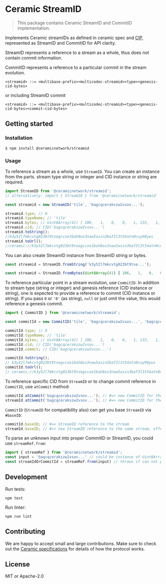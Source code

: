 # Ceramic StreamID

> This package contains Ceramic StreamID and CommitID implementation.

Implements Ceramic streamIDs as defined in ceramic spec and [CIP](https://github.com/ceramicnetwork/CIP/blob/master/CIPs/CIP-59/CIP-59.md),
represented as StreamID and CommitID for API clarity.

StreamID represents a reference to a stream as a whole, thus does not contain commit information.

CommitID represents a reference to a particular commit in the stream evolution.

```
<streamid> ::= <multibase-prefix><multicodec-streamid><type><genesis-cid-bytes>
```

or including StreamID commit

```
<streamid> ::= <multibase-prefix><multicodec-streamid><type><genesis-cid-bytes><commit-cid-bytes>
```

## Getting started

### Installation

```
$ npm install @ceramicnetwork/streamid
```

### Usage

To reference a stream as a whole, use `StreamID`. You can create an instance from the parts. stream type string or integer and CID instance or string are required.

```typescript
import StreamID from '@ceramicnetwork/streamid';
// alternatively: import { StreamID } from '@ceramicnetwork/streamid'

const streamid = new StreamID('tile', 'bagcqcerakszw2vsov...');

streamid.type; // 0
streamid.typeName; // 'tile'
streamid.bytes; // Uint8Array(41) [ 206,   1,   0,   0,   1, 133,   1, ...]
streamid.cid; // CID('bagcqcerakszw2vsov...')
streamid.toString();
//k3y52l7mkcvtg023bt9txegccxe1bah8os3naw5asin3baf3l3t54atn0cuy98yws
streamid.toUrl();
//ceramic://k3y52l7mkcvtg023bt9txegccxe1bah8os3naw5asin3baf3l3t54atn0cuy98yws
```

You can also create StreamID instance from StreamID string or bytes.

```typescript
const streamid = StreamID.fromString('k3y52l7mkcvtg023bt9txe...');
```

```typescript
const streamid = StreamID.fromBytes(Uint8Array(41) [ 206,   1,   0,   0,   1, 133,   1, ...])
```

To reference particular point in a stream evolution, use `CommitID`.
In addition to stream type (string or integer) and genesis reference (CID instance or string),
one is expected to provide a reference to commit (CID instance or string). If you pass `0` or `'0'` (as string), `null`
or just omit the value, this would reference a genesis commit.

```typescript
import { CommitID } from '@ceramicnetwork/streamid';

const commitId = new CommitID('tile', 'bagcqcerakszw2vsov...', 'bagcqcerakszw2vsov...');

commitId.type; // 0
commitId.typeName; // 'tile'
commitId.bytes; // Uint8Array(41) [ 206,   1,   0,   0,   1, 133,   1, ...]
commitId.cid; // CID('bagcqcerakszw2vsov...')
commitId.commit; // CID('bagcqcerakszw2vsov...')

commitId.toString();
// k3y52l7mkcvtg023bt9txegccxe1bah8os3naw5asin3baf3l3t54atn0cuy98yws
commitId.toUrl();
// ceramic://k3y52l7mkcvtg023bt9txegccxe1bah8os3naw5asin3baf3l3t54atn0cuy98yws?version=k3y52l7mkcvt...
```

To reference specific CID from `StreamID` or to change commit reference in `CommitID`, use `atCommit` method:

```typescript
commitId.atCommit('bagcqcerakszw2vsov...'); // #=> new CommitID for the same stream
streamId.atCommit('bagcqcerakszw2vsov...'); // #=> new CommitID for the same stream
```

`CommitID` (`StreamID` for compatibility also) can get you base `StreamID` via `#baseID`:

```typescript
commitId.baseID; // #=> StreamID reference to the stream
streamId.baseID; // #=> new StreamID reference to the same stream, effectively a shallow clone.
```

To parse an unknown input into proper CommitID or StreamID, you could use `streamRef.from`:
```typescript
import { streamRef } from '@ceramicnetwork/streamid';
const input = 'bagcqcerakszw2vsov...' // could be instance of Uint8Array, StreamID, CommitID either; or in URL form
const streamIdOrCommitId = streamRef.from(input) // throws if can not properly parse it into CommitID or StreamID
```

## Development

Run tests:

```shell
npm test
```

Run linter:

```shell
npm run lint
```

## Contributing

We are happy to accept small and large contributions. Make sure to check out the [Ceramic specifications](https://github.com/ceramicnetwork/specs) for details of how the protocol works.

## License

MIT or Apache-2.0

